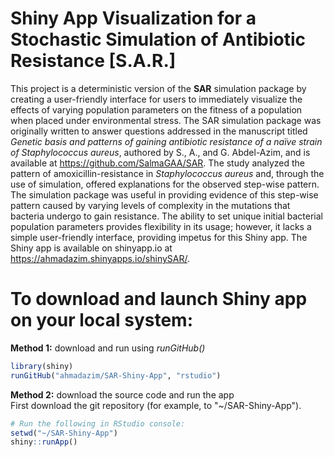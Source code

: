 
# Shiny App Visualization for a Stochastic Simulation of Antibiotic Resistance [S.A.R.]

This project is a deterministic version of the **SAR** simulation package by creating a user-friendly interface for users to immediately visualize the effects of varying population parameters on the fitness of a population when placed under environmental stress. The SAR simulation package was originally written to answer questions addressed in the manuscript titled *Genetic basis and patterns of gaining antibiotic resistance of a naïve strain of Staphylococcus aureus*, authored by S., A., and G. Abdel-Azim, and is available at https://github.com/SalmaGAA/SAR. The study analyzed the pattern of amoxicillin-resistance in *Staphylococcus aureus* and, through the use of simulation, offered explanations for the observed step-wise pattern. The simulation package was useful in providing evidence of this step-wise pattern caused by varying levels of complexity in the mutations that bacteria undergo to gain resistance. The ability to set unique initial bacterial population parameters provides flexibility in its usage; however, it lacks a simple user-friendly interface, providing impetus for this Shiny app. The Shiny app is available on shinyapp.io at https://ahmadazim.shinyapps.io/shinySAR/.

# To download and launch Shiny app on your local system:
**Method 1:** download and run using *runGitHub()*
```r
library(shiny)
runGitHub("ahmadazim/SAR-Shiny-App", "rstudio")
```

**Method 2:** download the source code and run the app\
First download the git repository (for example, to "~/SAR-Shiny-App").
```r
# Run the following in RStudio console:
setwd("~/SAR-Shiny-App")
shiny::runApp()
```

